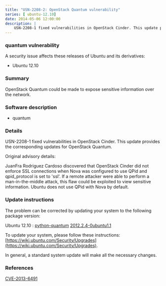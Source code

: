 ```yaml
---
title: "USN-2208-2: OpenStack Quantum vulnerability"
series: [ ubuntu-12.10]
date: 2014-05-06 12:00:00
description: |
    USN-2208-1 fixed vulnerabilities in OpenStack Cinder. This update provides the corresponding updates for OpenStack Quantum.
--- 
```

 
 


### quantum vulnerability

A security issue affects these releases of Ubuntu and its derivatives:

* Ubuntu 12.10

### Summary

OpenStack Quantum could be made to expose sensitive information over the network.

### Software description

* quantum 

### Details

USN-2208-1 fixed vulnerabilities in OpenStack Cinder. This update provides the corresponding updates for OpenStack Quantum.

Original advisory details:

 JuanFra Rodriguez Cardoso discovered that OpenStack Cinder did not enforce SSL connections when Nova was configured to use QPid and qpid_protocol is set to &#39;ssl&#39;. If a remote attacker were able to perform a man-in-the-middle attack, this flaw could be exploited to view sensitive information. Ubuntu does not use QPid with Nova by default. 

### Update instructions

The problem can be corrected by updating your system to the following package version:

Ubuntu 12.10
 : [python-quantum](https://launchpad.net/ubuntu/+source/quantum) <span> [2012.2.4-0ubuntu1.1](https://launchpad.net/ubuntu/+source/quantum/2012.2.4-0ubuntu1.1) </span> 

To update your system, please follow these instructions: [https://wiki.ubuntu.com/Security/Upgrades](https://wiki.ubuntu.com/Security/Upgrades).

In general, a standard system update will make all the necessary changes. 

### References

 
 [CVE-2013-6491](http://people.ubuntu.com/~ubuntu-security/cve/CVE-2013-6491)
 

